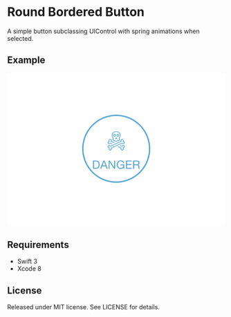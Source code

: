 # Round Bordered Button

A simple button subclassing UIControl with spring animations when selected.

## Example

![Example](./example.gif)

## Requirements

* Swift 3
* Xcode 8

## License

Released under MIT license. See LICENSE for details.